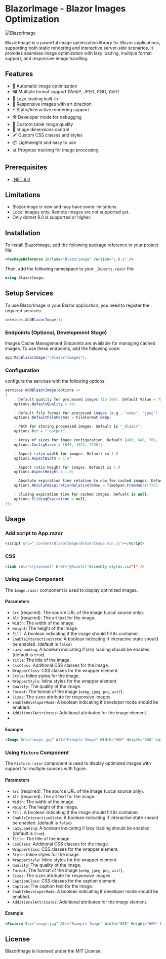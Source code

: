 ﻿# BlazorImage - Blazor Images Optimization
![BlazorImage](https://github.com/user-attachments/assets/355bdc29-2f02-41c9-8ba6-9095bb9d7961)

BlazorImage is a powerful image optimization library for Blazor applications, supporting both static rendering and interactive server-side scenarios. It provides seamless image optimization with lazy loading, multiple format support, and responsive image handling.

## Features

- 🚀 Automatic image optimization
- 🖼️ Multiple format support (WebP, JPEG, PNG, AVIF)
- 🔄 Lazy loading built-in
- 📱 Responsive images with art direction
- ⚡ Static/Interactive rendering support
- 🛠️ Developer mode for debugging
- 🎨 Customizable image quality
- 📏 Image dimensions control
- 🖌️ Custom CSS classes and styles
- 📦 Lightweight and easy to use
- 📊 Progress tracking for image processing

## Prerequisites

- [.NET 9.0](https://dotnet.microsoft.com/en-us/download)

## Limitations

- BlazorImage is new and may have some limitations.
- Local images only. Remote images are not supported yet.
- Only dotnet 9.0 is supported or higher.

## Installation

To install BlazorImage, add the following package reference to your project file:

```xml
<PackageReference Include="BlazorImage" Version="1.0.1" />
```
Then, add the following namespace to your `_Imports.razor` file:

```csharp
using BlazorImage;
```

## Setup Services

To use BlazorImage in your Blazor application, you need to register the required services:

```csharp
services.AddBlazorImage();
```

### Endpoints (Optional, Development Stage)

Images Cache Management Endpoints are available for managing cached images. To use these endpoints, add the following code:

```csharp
app.MapBlazorImage("/blazor/images");
```

### Configuration

configure the services with the following options:
```csharp
services.AddBlazorImage(options =>
{
    : Default quality for processed images (15-100). Default Value = 75
    options.DefaultQuality = 80;

    : Default file format for processed images (e.g., "webp", "jpeg"). Default is "webp
    options.DefaultFileFormat = FileFormat.webp;

    : Path for storing processed images. Default is "_blazor".
    options.Dir = "_output";

    : Array of sizes for image configuration. Default [480, 640, 768, 1024, 1280, 1536] sizes
    options.ConfigSizes = [640, 1024, 1280];

    : Aspect ratio width for images. Default is 1.0
    options.AspectWidth = 1.0'

    : Aspect ratio height for images. Default is 1.0
    options.AspectHeight = 1.0;

    : Absolute expiration time relative to now for cached images. Default is 720 hours (30 days).
    options.AbsoluteExpirationRelativeToNow = TimeSpan.FromHours(720);

    : Sliding expiration time for cached images. Defualt is null.
    options.SlidingExpiration = null;
});
```

## Usage

### Add script to App.razor
```html
<script src="_content/BlazorImage/BlazorImage.min.js"></script>
```

### CSS
```html
<link rel="stylesheet" href="@Assets["Assembly.styles.css"]" />
```

### Using `Image` Component

The `Image.razor` component is used to display optimized images.

#### Parameters

- `Src` (required): The source URL of the image (Local source only).
- `Alt` (required): The alt text for the image.
- `Width`: The width of the image.
- `Height`: The height of the image.
- `Fill`: A boolean indicating if the image should fill its container.
- `EnableInteractiveState`: A boolean indicating if interactive state should be enabled. (default is `false`)
- `LazyLoading`: A boolean indicating if lazy loading should be enabled (default is `true`).
- `Title`: The title of the image.
- `CssClass`: Additional CSS classes for the image.
- `WrapperClass`: CSS classes for the wrapper element.
- `Style`: Inline styles for the image.
- `WrapperStyle`: Inline styles for the wrapper element.
- `Quality`: The quality of the image.
- `Format`: The format of the image (`webp`, `jpeg`, `png`, `avif`).
- `Sizes`: The sizes attribute for responsive images.
- `EnableDeveloperMode`: A boolean indicating if developer mode should be enabled.
- `AdditionalAttributes`: Additional attributes for the image element.
- 
#### Example

```html
<Image Src=/image.jpg" Alt="Example Image" Width="800" Height="600" LazyLoading="true" Title="Example Image Title" CssClass="custom-image-class" WrapperClass="custom-wrapper-class" Style="border: 1px solid #ccc;" WrapperStyle="padding: 10px;" Quality="80" Format="FileFormat.jpeg" Sizes="(min-width: 1024px) 1024px, 100vw" EnableDeveloperMode="true" />
``` 
### Using `Picture` Component

The `Picture.razor` component is used to display optimized images with support for multiple sources with figure.

#### Parameters

- `Src` (required): The source URL of the image (Local source only).
- `Alt` (required): The alt text for the image.
- `Width`: The width of the image.
- `Height`: The height of the image.
- `Fill`: A boolean indicating if the image should fill its container.
- `EnableInteractiveState`: A boolean indicating if interactive state should be enabled. (default is `false`)
- `LazyLoading`: A boolean indicating if lazy loading should be enabled (default is `true`).
- `Title`: The title of the image.
- `CssClass`: Additional CSS classes for the image.
- `WrapperClass`: CSS classes for the wrapper element.
- `Style`: Inline styles for the image.
- `WrapperStyle`: Inline styles for the wrapper element.
- `Quality`: The quality of the image.
- `Format`: The format of the image (`webp`, `jpeg`, `png`, `avif`).
- `Sizes`: The sizes attribute for responsive images.
- `CaptionClass`: CSS classes for the caption element.
- `Caption`: The caption text for the image.
- `EnableDeveloperMode`: A boolean indicating if developer mode should be enabled.
- `AdditionalAttributes`: Additional attributes for the image element.

#### Example

```html
<Picture Src="image.jpg" Alt="Example Image" Width="800" Height="600" LazyLoading="true" Title="Example Image Title" CssClass="custom-image-class" WrapperClass="custom-wrapper-class" Style="border: 1px solid #ccc;" WrapperStyle="padding: 10px;" Quality="80" Format="FileFormat.jpeg" Sizes="(min-width: 1024px) 1024px, 100vw" CaptionClass="custom-caption-class" Caption="This is an example caption." EnableDeveloperMode="true" />
```


## License

BlazorImage is licensed under the MIT License.
